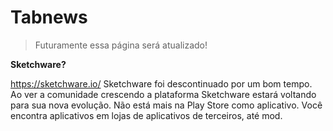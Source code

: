 # Tabnews

> Futuramente essa página será atualizado!

**Sketchware?**

https://sketchware.io/ Sketchware foi descontinuado por um bom tempo. Ao ver a comunidade crescendo a plataforma Sketchware estará voltando para sua nova evolução.  Não está mais na Play Store como aplicativo. Você encontra aplicativos em lojas de aplicativos de terceiros, até mod.

